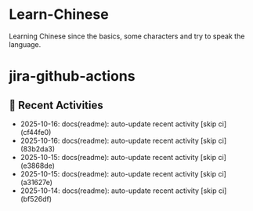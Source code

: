 # Learn-Chinese
Learning Chinese since the basics, some characters and try to speak the language.

# jira-github-actions
## 📌 Recent Activities
<!--START_SECTION:activity-->
- 2025-10-16: docs(readme): auto-update recent activity [skip ci] (cf44fe0)
- 2025-10-16: docs(readme): auto-update recent activity [skip ci] (83b2da3)
- 2025-10-15: docs(readme): auto-update recent activity [skip ci] (e3868de)
- 2025-10-15: docs(readme): auto-update recent activity [skip ci] (a31627e)
- 2025-10-14: docs(readme): auto-update recent activity [skip ci] (bf526df)
<!--END_SECTION:activity-->

